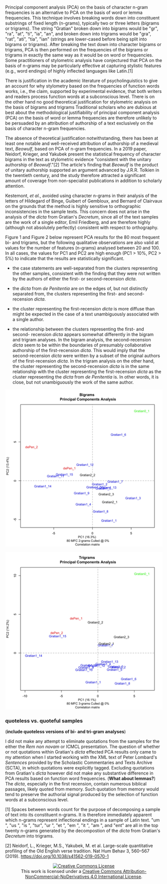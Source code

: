 Principal component analysis (PCA) on the basis of character n-gram
frequencies is an alternative to PCA on the basis of word or lemma
frequencies. This technique involves breaking words down into
constituent substrings of fixed length (n-grams), typically two or three
letters (bigrams or trigrams). The string "Gratian" broken down into
bigrams would be "gr", "ra", "at", "ti", "ia", "an", and broken down
into trigrams would be "gra", "rat", "ati", "tia", "ian" (strings are
lower-cased before being split into bigrams or trigrams). After breaking
the text down into character bigrams or trigrams, PCA is then performed
on the frequencies of the bigrams or trigrams in exactly the same way as
it would be on word or frequencies. Some practitioners of stylometric
analysis have conjectured that PCA on the basis of n-grams may be
particularly effective at capturing stylistic features (e.g., word
endings) of highly inflected languages like Latin.[1]

There is justification in the academic literature of psycholinguistics
to give an account for why stylometry based on the frequencies of
function words works, i.e., the claim, supported by experimental
evidence, that both writers and readers process function words at a
subconscious level. There is on the other hand no good theoretical
justification for stylometric analysis on the basis of bigrams and
trigrams Traditional scholars who are dubious at best about the
methodological justifiability of principal component analysis (PCA) on
the basis of word or lemma frequencies are therefore unlikely to be
persuaded by an attribution of authorship of a text exclusively on the
basis of character n-gram frequencies.

The absence of theoretical justification notwithstanding, there has been
at least one notable and well-received attribution of authorship of a
medieval text, *Beowulf*, based on PCA of n-gram frequencies. In a 2019
paper, Neidorf, Krieger, and Yakubek present the statistical frequency
of character bigrams in the text as stylometric evidence "consistent
with the unitary authorship of *Beowulf*."[2] The article's finding that
*Beowulf* is the product of unitary authorship supported an argument
advanced by J.R.R. Tolkien in the twentieth century, and the study
therefore attracted a significant amount of coverage from non-specialist
publications in addition to scholarly attention.

Kestemont, *et al.*, avoided using character n-grams in their analysis
of the letters of Hildegard of Binge, Guibert of Gembloux, and Bernard
of Clairvaux on the grounds that the method is highly sensitive to
orthographic inconsistencies in the sample texts. This concern does not
arise in the analysis of the *dicta* from Gratian's *Decretum*, since
all of the text samples are the work of a single editor, Emil Friedberg,
and are therefore highly (although not absolutely perfectly) consistent
with respect to orthography.

Figure 1 and Figure 2 below represent PCA results for the 80 most
frequent bi- and trigrams, but the following qualitative observations
are also valid at values for the number of features (n-grams) analysed
between 20 and 100. In all cases, the values for PC1 and PC2 are high
enough (PC1 &gt; 10%, PC2 &gt; 5%) to indicate that the results are
statistically significant.

-   the case statements are well-separated from the clusters
    representing the other samples, consistent with the finding that
    they were not written by the authors of either the first- or
    second-recension *dicta*.

-   the *dicta* from *de Penitentia* are on the edges of, but not
    distinctly separated from, the clusters representing the first- and
    second-recension *dicta*.

-   the cluster representing the first-recension *dicta* is more diffuse
    than might be expected in the case of a text unambiguously
    associated with a single author.

-   the relationship between the clusters representing the first- and
    second- recension *dicta* appears somewhat differently in the bigram
    and trigram analyses. In the bigram analysis, the second-recension
    *dicta* seem to be within the boundaries of presumably collaborative
    authorship of the first-recension *dicta*. This would imply that the
    second-recension *dicta* were written by a subset of the original
    authors of the first-recension *dicta*. In the trigram analysis on
    the other hand, the cluster representing the second-recension
    *dicta* is in the same relationship with the cluster representing
    the first-recension *dicta* as the cluster representing the *dicta*
    from *de Penitentia* is. In other words, it is close, but not
    unambiguously the work of the same author.

![Figure 1 updated 12 Apr 2020](JPGs/bigrams_001.jpg)

![Figure 2 updated 12 Apr 2020](JPGs/trigrams_001.jpg)

### quoteless vs. quoteful samples

(**include quoteless versions of bi- and tri-gram analyses**)

I did not make any attempt to eliminate quotations from the samples for
the either the *Rem non novam* or ICMCL presentation. The question of
whether or not quotations within Gratian's *dicta* effected PCA results
only came to my attention when I started working with the XML text of
Peter Lombard's *Sentences* provided by the Scholastic Commentaries and
Texts Archive (SCTA), in which quotations were explicitly tagged.
Excluding quotations from Gratian's *dicta* however did not make any
substantive difference in PCA results based on function word
frequencies. (**What about lemmas?**) The *dicta*, especially in the
first recension, contain numerous biblical passages, likely quoted from
memory. Such quotation from memory would tend to preserve the authorial
signal produced by the selection of function words at a subconscious
level.

[1] Spaces between words count for the purpose of decomposing a sample
of text into its constituent n-grams. It is therefore immediately
apparent which n-grams represent inflectional endings in a sample of
Latin text. "um ", "us ", "is ", "tur", "ur ", "et ", "em ", "it ", "am
", and "ent" are all in the top twenty n-grams generated by the
decompostion of the *dicta* from Gratian's *Decretum* into trigrams.

[2] Neidorf, L., Krieger, M.S., Yakubek, M. et al. Large-scale
quantitative profiling of the Old English verse tradition. Nat Hum Behav
3, 560–567 (2019). https://doi.org/10.1038/s41562-019-0570-1

<div align="center">
<a rel="license" href="http://creativecommons.org/licenses/by-nc-nd/4.0/"><img alt="Creative Commons License" style="border-width:0" src="https://i.creativecommons.org/l/by-nc-nd/4.0/88x31.png" /></a><br />This work is licensed under a <a rel="license" href="http://creativecommons.org/licenses/by-nc-nd/4.0/">Creative Commons Attribution-NonCommercial-NoDerivatives 4.0 International License</a>.
</div>
